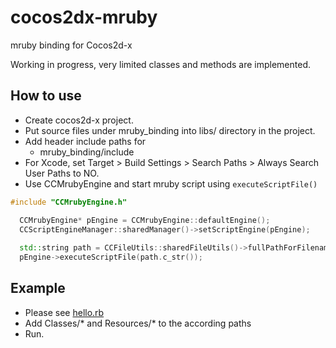 cocos2dx-mruby
==============

mruby binding for Cocos2d-x

Working in progress, very limited classes and methods are implemented.


How to use
----------

* Create cocos2d-x project.
* Put source files under mruby_binding into libs/ directory in the project.
* Add header include paths for
  * mruby_binding/include
* For Xcode, set Target > Build Settings > Search Paths > Always Search User Paths to NO.
* Use CCMrubyEngine and start mruby script using `executeScriptFile()`

```c++
#include "CCMrubyEngine.h"

  CCMrubyEngine* pEngine = CCMrubyEngine::defaultEngine();
  CCScriptEngineManager::sharedManager()->setScriptEngine(pEngine);
  
  std::string path = CCFileUtils::sharedFileUtils()->fullPathForFilename("hello.rb");
  pEngine->executeScriptFile(path.c_str());
```


Example
-------

* Please see [hello.rb](https://github.com/ktaobo/cocos2dx-mruby/blob/master/example/Resources/hello.rb)
* Add Classes/* and Resources/* to the according paths
* Run.
